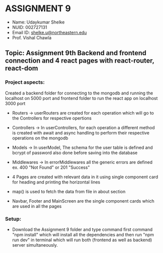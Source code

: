 # ASSIGNMENT 9

- Name: Udaykumar Shelke
- NUID: 002727131
- Email ID: shelke.u@northeastern.edu
- Prof. Vishal Chawla

## Topic: Assignment 9th Backend and frontend connection and 4 react pages with react-router, react-dom

### Project aspects:

Created a backend folder for connecting to the mongodb and running the localhost on 5000 port and frontend folder to run the react app on localhost 3000 port

- Routers -> userRouters are created for each operation which will go to the Controllers for respective opertions
- Controllers -> In userControllers, for each operation a different method is created with await and async handling to perform their respective operations on the mongodb
- Models -> In userModel, The schema for the user table is defined and bcrypt of password also done before saving into the database
- Middlewares -> In errorMiddlewares all the generic errors are defined ex. 400 "Not Found" or 201 "Success"

- 4 Pages are created with relevant data in it using single component card for heading and printing the horizontal lines

- map() is used to fetch the data from file in about section

- Navbar, Footer and MainScreen are the single component cards which are used in all the pages

### Setup:

- Download the Assignment 9 folder and type command first command "npm install" which will install all the dependencies and then run "npm run dev" in terminal which will run both (frontend as well as backend) server simultaneously.
